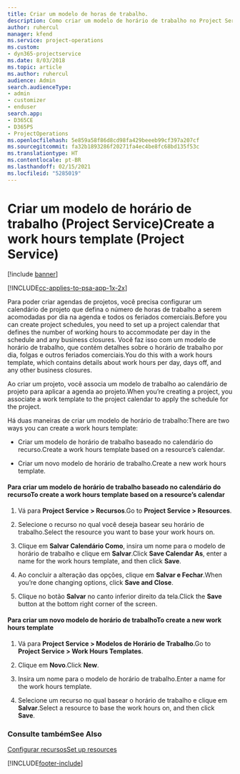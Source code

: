 ```yaml
---
title: Criar um modelo de horas de trabalho.
description: Como criar um modelo de horário de trabalho no Project Service
author: ruhercul
manager: kfend
ms.service: project-operations
ms.custom:
- dyn365-projectservice
ms.date: 8/03/2018
ms.topic: article
ms.author: ruhercul
audience: Admin
search.audienceType:
- admin
- customizer
- enduser
search.app:
- D365CE
- D365PS
- ProjectOperations
ms.openlocfilehash: 5e859a58f86d8cd98fa429beeeb99cf397a207cf
ms.sourcegitcommit: fa32b1893286f20271fa4ec4be8fc68bd135f53c
ms.translationtype: HT
ms.contentlocale: pt-BR
ms.lasthandoff: 02/15/2021
ms.locfileid: "5285019"
---
```

# <a name="create-a-work-hours-template-project-service"></a><span data-ttu-id="a0532-103">Criar um modelo de horário de trabalho (Project Service)</span><span class="sxs-lookup"><span data-stu-id="a0532-103">Create a work hours template (Project Service)</span></span>

[!include [banner](../includes/psa-now-project-operations.md)]

[!INCLUDE[cc-applies-to-psa-app-1x-2x](../includes/cc-applies-to-psa-app-1x-2x.md)]

<span data-ttu-id="a0532-104">Para poder criar agendas de projetos, você precisa configurar um calendário de projeto que defina o número de horas de trabalho a serem acomodadas por dia na agenda e todos os feriados comerciais.</span><span class="sxs-lookup"><span data-stu-id="a0532-104">Before you can create project schedules, you need to set up a project calendar that defines the number of working hours to accommodate per day in the schedule and any business closures.</span></span> <span data-ttu-id="a0532-105">Você faz isso com um modelo de horário de trabalho, que contém detalhes sobre o horário de trabalho por dia, folgas e outros feriados comerciais.</span><span class="sxs-lookup"><span data-stu-id="a0532-105">You do this with a work hours template, which contains details about work hours per day, days off, and any other business closures.</span></span>  
  
 <span data-ttu-id="a0532-106">Ao criar um projeto, você associa um modelo de trabalho ao calendário de projeto para aplicar a agenda ao projeto.</span><span class="sxs-lookup"><span data-stu-id="a0532-106">When you’re creating a project, you associate a work template to the project calendar to apply the schedule for the project.</span></span>  
  
 <span data-ttu-id="a0532-107">Há duas maneiras de criar um modelo de horário de trabalho:</span><span class="sxs-lookup"><span data-stu-id="a0532-107">There are two ways you can create a work hours template:</span></span>  
  
-   <span data-ttu-id="a0532-108">Criar um modelo de horário de trabalho baseado no calendário do recurso.</span><span class="sxs-lookup"><span data-stu-id="a0532-108">Create a work hours template based on a resource’s calendar.</span></span>  
  
-   <span data-ttu-id="a0532-109">Criar um novo modelo de horário de trabalho.</span><span class="sxs-lookup"><span data-stu-id="a0532-109">Create a new work hours template.</span></span>  
  
#### <a name="to-create-a-work-hours-template-based-on-a-resources-calendar"></a><span data-ttu-id="a0532-110">Para criar um modelo de horário de trabalho baseado no calendário do recurso</span><span class="sxs-lookup"><span data-stu-id="a0532-110">To create a work hours template based on a resource’s calendar</span></span>  
  
1.  <span data-ttu-id="a0532-111">Vá para **Project Service > Recursos**.</span><span class="sxs-lookup"><span data-stu-id="a0532-111">Go to **Project Service > Resources**.</span></span>  
  
2.  <span data-ttu-id="a0532-112">Selecione o recurso no qual você deseja basear seu horário de trabalho.</span><span class="sxs-lookup"><span data-stu-id="a0532-112">Select the resource you want to base your work hours on.</span></span>  
  
3.  <span data-ttu-id="a0532-113">Clique em **Salvar Calendário Como**, insira um nome para o modelo de horário de trabalho e clique em **Salvar**.</span><span class="sxs-lookup"><span data-stu-id="a0532-113">Click **Save Calendar As**, enter a name for the work hours template, and then click **Save**.</span></span>  
  
4.  <span data-ttu-id="a0532-114">Ao concluir a alteração das opções, clique em **Salvar e Fechar**.</span><span class="sxs-lookup"><span data-stu-id="a0532-114">When you’re done changing options, click **Save and Close**.</span></span>  
  
5.  <span data-ttu-id="a0532-115">Clique no botão **Salvar** no canto inferior direito da tela.</span><span class="sxs-lookup"><span data-stu-id="a0532-115">Click the **Save** button at the bottom right corner of the screen.</span></span>  
  
#### <a name="to-create-a-new-work-hours-template"></a><span data-ttu-id="a0532-116">Para criar um novo modelo de horário de trabalho</span><span class="sxs-lookup"><span data-stu-id="a0532-116">To create a new work hours template</span></span>  
  
1.  <span data-ttu-id="a0532-117">Vá para **Project Service > Modelos de Horário de Trabalho**.</span><span class="sxs-lookup"><span data-stu-id="a0532-117">Go to **Project Service > Work Hours Templates**.</span></span>  
  
2.  <span data-ttu-id="a0532-118">Clique em **Novo**.</span><span class="sxs-lookup"><span data-stu-id="a0532-118">Click **New**.</span></span>  
  
3.  <span data-ttu-id="a0532-119">Insira um nome para o modelo de horário de trabalho.</span><span class="sxs-lookup"><span data-stu-id="a0532-119">Enter a name for the work hours template.</span></span>  
  
4.  <span data-ttu-id="a0532-120">Selecione um recurso no qual basear o horário de trabalho e clique em **Salvar**.</span><span class="sxs-lookup"><span data-stu-id="a0532-120">Select a resource to base the work hours on, and then click **Save**.</span></span>  
  
### <a name="see-also"></a><span data-ttu-id="a0532-121">Consulte também</span><span class="sxs-lookup"><span data-stu-id="a0532-121">See Also</span></span>  
 [<span data-ttu-id="a0532-122">Configurar recursos</span><span class="sxs-lookup"><span data-stu-id="a0532-122">Set up resources</span></span>](../psa/set-up-resources.md)


[!INCLUDE[footer-include](../includes/footer-banner.md)]
